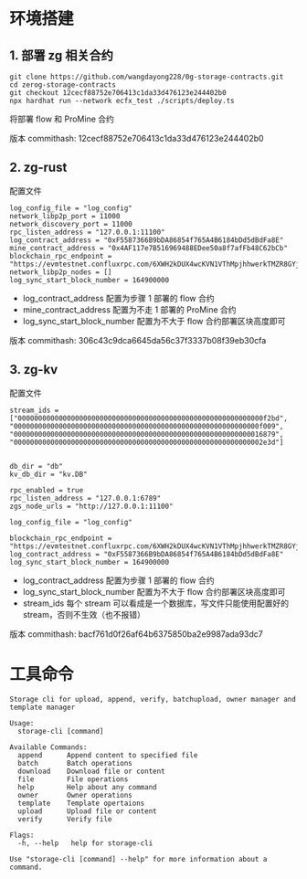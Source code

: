 # 环境搭建
## 1. 部署 zg 相关合约

``` 
git clone https://github.com/wangdayong228/0g-storage-contracts.git
cd zerog-storage-contracts
git checkout 12cecf88752e706413c1da33d476123e244402b0
npx hardhat run --network ecfx_test ./scripts/deploy.ts 
```
将部署 flow 和 ProMine 合约

版本 commithash: 12cecf88752e706413c1da33d476123e244402b0

## 2. zg-rust

配置文件
```
log_config_file = "log_config"
network_libp2p_port = 11000
network_discovery_port = 11000
rpc_listen_address = "127.0.0.1:11100"
log_contract_address = "0xF5587366B9bDA86854f765A4B6184bDd5dBdFa8E"
mine_contract_address = "0x4AF117e7B516969488EDee50a8f7afFb48C62bCb"
blockchain_rpc_endpoint = "https://evmtestnet.confluxrpc.com/6XWH2kDUX4wcKVN1VThMpjhhwerkTMZR8GYjk3S8Ti6GhM8qw7TJXDuT4sJWsM8MNmz2oxLsWAbjDUELaeAG4QA9Y"
network_libp2p_nodes = []
log_sync_start_block_number = 164900000
```
- log_contract_address 配置为步骤 1 部署的 flow 合约
- mine_contract_address 配置为不走 1 部署的 ProMine 合约
- log_sync_start_block_number 配置为不大于 flow 合约部署区块高度即可

版本 commithash: 306c43c9dca6645da56c37f3337b08f39eb30cfa
## 3. zg-kv

配置文件
```
stream_ids = ["000000000000000000000000000000000000000000000000000000000000f2bd", "000000000000000000000000000000000000000000000000000000000000f009", "0000000000000000000000000000000000000000000000000000000000016879", "0000000000000000000000000000000000000000000000000000000000002e3d"]


db_dir = "db"
kv_db_dir = "kv.DB"

rpc_enabled = true
rpc_listen_address = "127.0.0.1:6789"
zgs_node_urls = "http://127.0.0.1:11100"

log_config_file = "log_config"

blockchain_rpc_endpoint = "https://evmtestnet.confluxrpc.com/6XWH2kDUX4wcKVN1VThMpjhhwerkTMZR8GYjk3S8Ti6GhM8qw7TJXDuT4sJWsM8MNmz2oxLsWAbjDUELaeAG4QA9Y"
log_contract_address = "0xF5587366B9bDA86854f765A4B6184bDd5dBdFa8E"
log_sync_start_block_number = 164900000

```
- log_contract_address 配置为步骤 1 部署的 flow 合约
- log_sync_start_block_number 配置为不大于 flow 合约部署区块高度即可
- stream_ids 每个 stream 可以看成是一个数据库，写文件只能使用配置好的 stream，否则不生效（也不报错）

版本 commithash: bacf761d0f26af64b6375850ba2e9987ada93dc7

# 工具命令

```
Storage cli for upload, append, verify, batchupload, owner manager and template manager

Usage:
  storage-cli [command]

Available Commands:
  append      Append content to specified file
  batch       Batch operations
  download    Download file or content
  file        File operations
  help        Help about any command
  owner       Owner operations
  template    Template opertaions
  upload      Upload file or content
  verify      Verify file

Flags:
  -h, --help   help for storage-cli

Use "storage-cli [command] --help" for more information about a command.
```